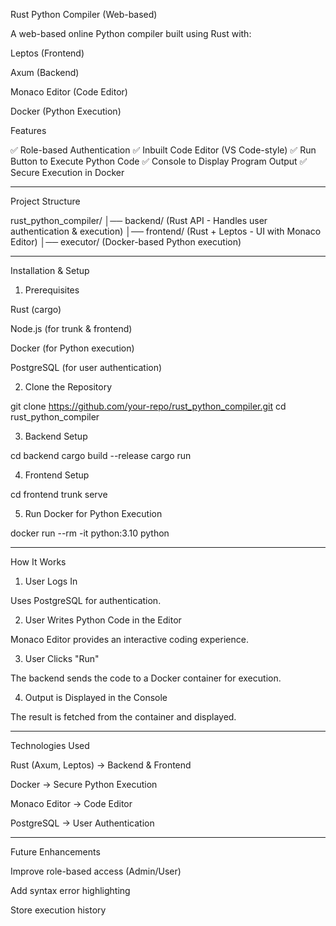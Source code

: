 
Rust Python Compiler (Web-based)

A web-based online Python compiler built using Rust with:

Leptos (Frontend)

Axum (Backend)

Monaco Editor (Code Editor)

Docker (Python Execution)


Features

✅ Role-based Authentication
✅ Inbuilt Code Editor (VS Code-style)
✅ Run Button to Execute Python Code
✅ Console to Display Program Output
✅ Secure Execution in Docker


---

Project Structure

rust_python_compiler/
│── backend/   (Rust API - Handles user authentication & execution)
│── frontend/  (Rust + Leptos - UI with Monaco Editor)
│── executor/  (Docker-based Python execution)


---

Installation & Setup

1. Prerequisites

Rust (cargo)

Node.js (for trunk & frontend)

Docker (for Python execution)

PostgreSQL (for user authentication)


2. Clone the Repository

git clone https://github.com/your-repo/rust_python_compiler.git
cd rust_python_compiler

3. Backend Setup

cd backend
cargo build --release
cargo run

4. Frontend Setup

cd frontend
trunk serve

5. Run Docker for Python Execution

docker run --rm -it python:3.10 python


---

How It Works

1. User Logs In

Uses PostgreSQL for authentication.



2. User Writes Python Code in the Editor

Monaco Editor provides an interactive coding experience.



3. User Clicks "Run"

The backend sends the code to a Docker container for execution.



4. Output is Displayed in the Console

The result is fetched from the container and displayed.





---

Technologies Used

Rust (Axum, Leptos) → Backend & Frontend

Docker → Secure Python Execution

Monaco Editor → Code Editor

PostgreSQL → User Authentication



---

Future Enhancements

Improve role-based access (Admin/User)

Add syntax error highlighting

Store execution history 
